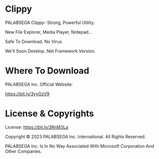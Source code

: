 # Clippy
PALABSEGA Clippy- Strong, Powerful Utility.

New File Explorer, Media Player, Notepad...

Safe To Download. No Virus.

We'll Soon Develop .Net Framework Version.

# Where To Download
PALABSEGA Inc. Official Website:

https://bit.ly/3yyGzV9

# License & Copyrights
License: https://bit.ly/3RnM3La

Copyright © 2023 PALABSEGA Inc. International. 
All Rights Reserved.

PALABSEGA Inc. Is In No Way Associated With Microsoft Corporation And Other Companies.
